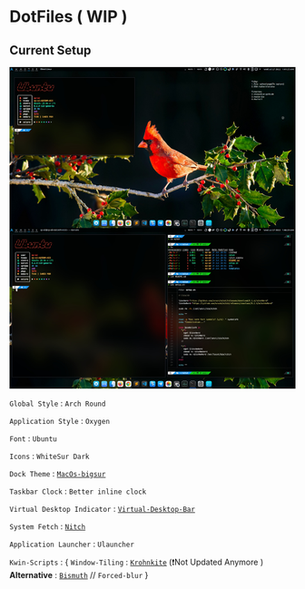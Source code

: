 # DotFiles ( WIP )

## Current Setup

![img](https://github.com/SP-XD/DotFiles/blob/SP-XD-Kubuntu-20.04lts/1658867072970.jpg?raw=true)

`Global Style` : `Arch Round`

`Application Style` : `Oxygen`

`Font` : `Ubuntu`

`Icons` : `WhiteSur Dark`

`Dock Theme` : [`MacOs-bigsur`](https://store.kde.org/p/1399346/)

`Taskbar Clock` : `Better inline clock`

`Virtual Desktop Indicator` : [`Virtual-Desktop-Bar`](https://github.com/wsdfhjxc/virtual-desktop-bar)

`System Fetch` : [`Nitch`](https://github.com/unxsh/nitch)

`Application Launcher` : `Ulauncher`

`Kwin-Scripts` : {
`Window-Tiling` : [`Krohnkite`](https://github.com/esjeon/krohnkite) (:exclamation:Not Updated Anymore ) **Alternative** : [`Bismuth`](https://github.com/Bismuth-Forge/bismuth) // `Forced-blur` } 

